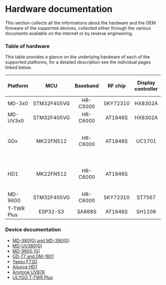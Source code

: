 # Hardware documentation

This section collects all the informations about the hardware and the OEM firmware of the supported devices, collected either through the various documents available on the internet or by reverse engineering.

### Table of hardware

This table provides a glance on the underlying hardware of each of the supported platforms, for a detailed description see the individual pages linked below.

| Platform   |     MCU     |   Baseband   |  RF chip | Display controller |             Non volatile memory             |   GPS     |
|------------|:-----------:|:------------:|:--------:|:------------------:|:-------------------------------------------:|:---------:|
| MD-3x0     | STM32F405VG |   HR-C5000   | SKY72310 |       HX8302A      |              25Q128FV SPI flash             | JS-M710   |
| MD-UV3x0   | STM32F405VG |   HR-C6000   |  AT1846S |       HX8302A      |              25Q128FV SPI flash             | JS-H210   |
| GDx        |  MK22FN512  |   HR-C6000   |  AT1846S |       UC1701       | 25Q80BV  SPI flash +<br>AT24C512 I2C EEPROM |    -      |
| HD1        |  MK22FN512  |   HR-C6000   |  AT1846S |                    | 25Q80BV  SPI flash +<br>AT24C512 I2C EEPROM | ST-26-U7L |
| MD-9600    | STM32F405VG |   HR-C6000   | SKY72310 |       ST7567       |              25Q128FV SPI flash             | JS-M710   |
| T-TWR Plus | ESP32-S3    |   SA868S     |  AT1846S |       SH1106       |              optional microSD               | L76K      |

### Device documentation

* [MD-380(G) and MD-390(G)](hardware/md380.md)
* [MD-UV380(G)](hardware/mduv380.md)
* [MD-9600 (G)](hardware/md9600.md)
* [GD-77 and DM-1801](hardware/gd77.md)
* [Yaesu FT2D](hardware/ft2d.md)
* [Ailunce HD1](hardware/hd1.md)
* [Anytone UV878](hardware/uv878.md)
* [LILYGO T-TWR Plus](hardware/ttwrplus.md)

